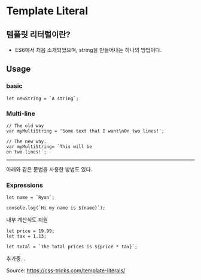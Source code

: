 # Template Literal

## 템플릿 리터럴이란?
- ES6에서 처음 소개되었으며, string을 만들어내는 하나의 방법이다.

## Usage

### basic
```
let newString = `A string`;
```

### Multi-line

```
// The old way
var myMultiString = 'Some text that I want\nOn two lines!';
```

```
// The new way.
var myMultiString= `This will be
on two lines!`;
```

---
아래와 같은 문법을 사용한 방법도 있다.

### Expressions
```
let name = `Ryan`;

console.log(`Hi my name is ${name}`);
```

내부 계산식도 지원
```
let price = 19.99;
let tax = 1.13;

let total = `The total prices is ${price * tax}`;
```


추가중...

Source: https://css-tricks.com/template-literals/
